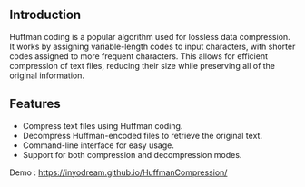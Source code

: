 ## Introduction

Huffman coding is a popular algorithm used for lossless data compression. It works by assigning variable-length codes to input characters, with shorter codes assigned to more frequent characters. This allows for efficient compression of text files, reducing their size while preserving all of the original information.

## Features

- Compress text files using Huffman coding.
- Decompress Huffman-encoded files to retrieve the original text.
- Command-line interface for easy usage.
- Support for both compression and decompression modes.


Demo : https://inyodream.github.io/HuffmanCompression/
